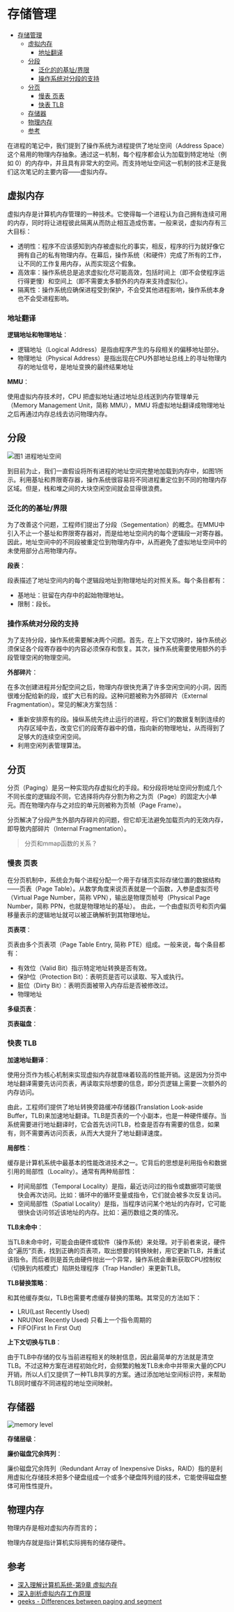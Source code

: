 # 存储管理

- [存储管理](#存储管理)
  - [虚拟内存](#虚拟内存)
    - [地址翻译](#地址翻译)
  - [分段](#分段)
    - [泛化的的基址/界限](#泛化的的基址界限)
    - [操作系统对分段的支持](#操作系统对分段的支持)
  - [分页](#分页)
    - [慢表 页表](#慢表-页表)
    - [快表 TLB](#快表-tlb)
  - [存储器](#存储器)
  - [物理内存](#物理内存)
  - [参考](#参考)

在进程的笔记中，我们提到了操作系统为进程提供了地址空间（Address Space）这个易用的物理内存抽象。通过这一机制，每个程序都会认为加载到特定地址（例如 0）的内存中，并且具有非常大的空间。而支持地址空间这一机制的技术正是我们这次笔记的主要内容——虚拟内存。

## 虚拟内存

虚拟内存是计算机内存管理的一种技术。它使得每一个进程认为自己拥有连续可用的内存，同时将让进程彼此隔离从而防止相互造成伤害。一般来说，虚拟内存有三大目标：

- 透明性：程序不应该感知到内存被虚拟化的事实，相反，程序的行为就好像它拥有自己的私有物理内存。在幕后，操作系统（和硬件）完成了所有的工作，让不同的工作复用内存，从而实现这个假象。
- 高效率：操作系统总是追求虚拟化尽可能高效，包括时间上（即不会使程序运行得更慢）和空间上（即不需要太多额外的内存来支持虚拟化）。
- 隔离性：操作系统应确保进程受到保护，不会受其他进程影响，操作系统本身也不会受进程影响。

### 地址翻译

**逻辑地址和物理地址**：

- 逻辑地址（Logical Address）是指由程序产生的与段相关的偏移地址部分。
- 物理地址（Physical Address）是指出现在CPU外部地址总线上的寻址物理内存的地址信号，是地址变换的最终结果地址

**MMU**：

使用虚拟内存技术时，CPU 把虚拟地址通过地址总线送到内存管理单元（Memory Management Unit，简称 MMU），MMU 将虚拟地址翻译成物理地址之后再通过内存总线去访问物理内存。

## 分段

![图1 进程地址空间](https://gabrieletolomei.files.wordpress.com/2013/10/program_in_memory2.png)

到目前为止，我们一直假设将所有进程的地址空间完整地加载到内存中，如图1所示。利用基址和界限寄存器，操作系统很容易将不同进程重定位到不同的物理内存区域。但是，栈和堆之间的大块空闲空间就会显得很浪费。

### 泛化的的基址/界限

为了改善这个问题，工程师们提出了分段（Segementation）的概念。在MMU中引入不止一个基址和界限寄存器对，而是给地址空间内的每个逻辑段一对寄存器。因此，地址空间中的不同段被重定位到物理内存中，从而避免了虚拟地址空间中的未使用部分占用物理内存。

**段表**：

段表描述了地址空间内的每个逻辑段地址到物理地址的对照关系。每个条目都有：

- 基地址：驻留在内存中的起始物理地址。
- 限制：段长。

### 操作系统对分段的支持

为了支持分段，操作系统需要解决两个问题。首先，在上下文切换时，操作系统必须保证各个段寄存器中的内容必须保存和恢复。其次，操作系统需要使用额外的手段管理空闲的物理空间。

**外部碎片**：

在多次创建进程并分配空间之后，物理内存很快充满了许多空闲空间的小洞，因而很难分配给新的段，或扩大已有的段。这种问题被称为外部碎片（External Fragmentation）。常见的解决方案包括：

- 重新安排原有的段。操纵系统先终止运行的进程，将它们的数据复制到连续的内存区域中去，改变它们的段寄存器中的值，指向新的物理地址，从而得到了足够大的连续空闲空间。
- 利用空闲列表管理算法。

## 分页

分页（Paging）是另一种实现内存虚拟化的手段。和分段将地址空间分割成几个不同长度的逻辑段不同，它选择将内存分割为称之为页（Page）的固定大小单元。而在物理内存与之对应的单元则被称为页帧（Page Frame）。

分页解决了分段产生外部内存碎片的问题，但它却无法避免加载页内的无效内存，即导致内部碎片（Internal Fragmentation）。

> 分页和mmap函数的关系？

### 慢表 页表

在分页机制中，系统会为每个进程分配一个用于存储页实际存储位置的数据结构——页表（Page Table）。从数学角度来说页表就是一个函数，入参是虚拟页号（Virtual Page Number，简称 VPN），输出是物理页帧号（Physical Page Number，简称 PPN，也就是物理地址的基址）。
由此，一个由虚拟页号和页内偏移量表示的逻辑地址就可以被正确解析到其物理地址。

**页表项**：

页表由多个页表项（Page Table Entry, 简称 PTE）组成。一般来说，每个条目都有：

- 有效位（Valid Bit）指示特定地址转换是否有效。
- 保护位（Protection Bit）：表明页是否可以读取、写入或执行。
- 脏位（Dirty Bit）：表明页面被带入内存后是否被修改过。
- 物理地址

**多级页表**：

**页表磁盘**：

### 快表 TLB

**加速地址翻译**：

使用分页作为核心机制来实现虚拟内存就意味着较高的性能开销。这是因为分页中地址翻译需要先访问页表，再读取实际想要的信息，即分页逻辑上需要一次额外的内存访问。

由此，工程师们提供了地址转换旁路缓冲存储器(Translation Look-aside Buffer，TLB)来加速地址翻译。TLB是页表的一个小副本，也是一种硬件缓存。当系统需要进行地址翻译时，它会首先访问TLB，检查是否存有需要的信息，如果有，则不需要再访问页表，从而大大提升了地址翻译速度。

**局部性**：

缓存是计算机系统中最基本的性能改进技术之一。它背后的思想是利用指令和数据引用的局部性（Locality）。通常有两种局部性：

- 时间局部性（Temporal Locality）是指，最近访问过的指令或数据项可能很快会再次访问。比如：循环中的循环变量或指令，它们就会被多次反复访问。
- 空间局部性（Spatial Locality）是指，当程序访问某个地址的内存时，它可能很快会访问邻近该地址的内存。比如：遍历数组之类的情况。

**TLB未命中**：

当TLB未命中时，可能会由硬件或软件（操作系统）来处理。对于前者来说，硬件会“遍历”页表，找到正确的页表项，取出想要的转换映射，用它更新TLB，并重试该指令。而后者则是首先由硬件抛出一个异常，操作系统会重新获取CPU控制权（切换到内核模式）陷阱处理程序（Trap Handler）来更新TLB。

**TLB替换策略**：

和其他缓存类似，TLB也需要考虑缓存替换的策略。其常见的方法如下：

- LRU(Last Recently Used)
- NRU(Not Recently Used) 只看上一个指令周期的
- FIFO(First In First Out)

**上下文切换与TLB**：

由于TLB中存储的仅与当前进程相关的映射信息，因此最简单的方法就是清空TLB。不过这种方案在进程初始化时，会频繁的触发TLB未命中并带来大量的CPU开销，所以人们又提供了一种TLB共享的方案。通过添加地址空间标识符，来帮助TLB同时缓存不同进程的地址空间映射。

## 存储器

![memory level](../img/operating_system_memory_level.png)

**存储层级**：

**廉价磁盘冗余阵列**：

廉价磁盘冗余阵列（Redundant Array of Inexpensive Disks，RAID）指的是利用虚拟化存储技术把多个硬盘组成一个或多个硬盘阵列组的技术，它能使得磁盘整体可用性性提升。

## 物理内存

物理内存是相对虚拟内存而言的；

物理内存就是指计算机实际拥有的储存硬件。

## 参考

- [深入理解计算机系统-第9章 虚拟内存](https://hansimov.gitbook.io/csapp/)
- [深入剖析虚拟内存工作原理](https://cloud.tencent.com/developer/article/1821336)
- [geeks - Differences between paging and segment](https://www.geeksforgeeks.org/difference-between-paging-and-segmentation/)
